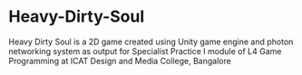# Heavy-Dirty-Soul
Heavy Dirty Soul is a 2D game created using Unity game engine and photon networking system as output for Specialist Practice I module of L4 Game Programming at ICAT Design and Media College, Bangalore
